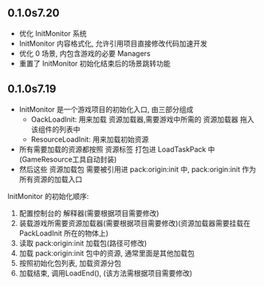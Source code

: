 ﻿
## 0.1.0s7.20
- 优化 InitMonitor 系统
- InitMonitor 内容格式化, 允许引用项目直接修改代码加速开发
- 优化 0 场景, 内包含游戏的必要 Managers
- 重置了 InitMonitor 初始化结束后的场景跳转功能

## 0.1.0s7.19
- InitMonitor 是一个游戏项目的初始化入口, 由三部分组成
    - OackLoadInit: 用来加载 资源加载器,需要游戏中所需的 资源加载器 拖入该组件的列表中
    - ResourceLoadInit: 用来加载初始资源
- 所有需要加载的资源都按照 资源标签 打包进 LoadTaskPack 中(GameResource工具自动封装)
- 然后这些 资源加载包 需要被引用进 pack:origin:init 中, pack:origin:init 作为所有资源的加载入口

InitMonitor 的初始化顺序:
1. 配置控制台的 解释器(需要根据项目需要修改)
2. 装载游戏所需要资源加载器(需要根据项目需要修改)(资源加载器需要挂载在 PackLoadInit 所在的物体上)
3. 读取 pack:origin:init 加载包(路径可修改)
4. 加载 pack:origin:init 包中的资源, 通常里面是其他加载包
5. 按照初始化包列表, 加载资源分包
6. 加载结束, 调用LoadEnd(), (该方法需根据项目需要修改)